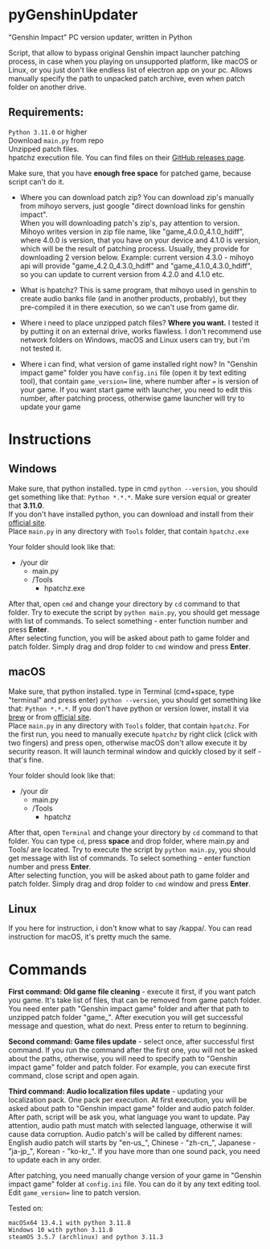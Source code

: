 # pyGenshinUpdater
"Genshin Impact" PC version updater, written in Python

Script, that allow to bypass original Genshin impact launcher patching process, in case when you playing on unsupported platform, like macOS or Linux, or you just don't like endless list of electron app on your pc. 
Allows manually specify the path to unpacked patch archive, even when patch folder on another drive.

## Requirements:
`Python 3.11.0` or higher <br />
Download `main.py` from repo <br />
Unzipped patch files. <br />
hpatchz execution file. You can find files on their [GitHub releases page](https://www.github.com/sisong/HDiffPatch/releases/). <br />

Make sure, that you have **enough free space** for patched game, because script can't do it.  <br />

- Where you can download patch zip? You can download zip's manually from mihoyo servers, just google "direct download links for genshin impact".  <br />
	When you will downloading patch's zip's, pay attention to version. Mihoyo writes version in zip file name, like "game_4.0.0_4.1.0_hdiff", where 4.0.0 is version, that you have on your device and 4.1.0 is version, which will be the result of patching process. Usually, they provide for downloading 2 version below. Example: current version 4.3.0 - mihoyo api will provide "game_4.2.0_4.3.0_hdiff" and "game_4.1.0_4.3.0_hdiff", so you can update to current version from 4.2.0 and 4.1.0 etc.

- What is hpatchz? This is same program, that mihoyo used in genshin to create audio banks file (and in another products, probably), but they pre-compiled it in there execution, so we can't use from game dir.  <br />

- Where i need to place unzipped patch files? **Where you want.** I tested it by putting it on an external drive, works flawless. I don't recommend use network folders on Windows, macOS and Linux users can try, but i'm not tested it. <br />

- Where i can find, what version of game installed right now? In "Genshin impact game" folder you have `config.ini` file (open it by text editing tool), that contain `game_version=` line, where number after `=` is version of your game. If you want start game with launcher, you need to edit this number, after patching process, otherwise game launcher will try to update your game<br />



# Instructions

## Windows
Make sure, that python installed. type in cmd `python --version`, you should get something like that: `Python *.*.*`. Make sure version equal or greater that **3.11.0**. <br />
If you don't have installed python, you can download and install from their [official site](https://www.python.org/downloads/). <br />
Place `main.py` in any directory with `Tools` folder, that contain `hpatchz.exe` <br />

Your folder should look like that:
- /your dir
	- main.py
	- /Tools
		- hpatchz.exe <br />

After that, open `cmd` and change your directory by `cd` command to that folder. Try to execute the script by `python main.py`, you should get message with list of commands. To select something - enter function number and press **Enter**. <br />
After selecting function, you will be asked about path to game folder and patch folder. Simply drag and drop folder to `cmd` window and press **Enter**. <br />

## macOS
Make sure, that python installed. type in Terminal (cmd+space, type "terminal" and press enter) `python --version`, you should get something like that: `Python *.*.*`. If you don't have python or version lower, install it via [brew](https://brew.sh/) or from [official site](https://www.python.org/downloads/). <br />
Place `main.py` in any directory with `Tools` folder, that contain `hpatchz`. For the first run, you need to manually execute `hpatchz` by right click (click with two fingers) and press open, otherwise macOS don't allow execute it by security reason. It will launch terminal window and quickly closed by it self - that's fine.<br />

Your folder should look like that:
- /your dir
	- main.py
	- /Tools
		- hpatchz <br />

After that, open `Terminal` and change your directory by `cd` command to that folder. You can type `cd`, press **space** and drop folder, where main.py and Tools/ are located. Try to execute the script by `python main.py`, you should get message with list of commands. To select something - enter function number and press **Enter**. <br />
After selecting function, you will be asked about path to game folder and patch folder. Simply drag and drop folder to `cmd` window and press **Enter**. <br />

## Linux
If you here for instruction, i don't know what to say /kappa/. You can read instruction for macOS, it's pretty much the same.

# Commands

**First command: Old game file cleaning** - execute it first, if you want patch you game. It's take list of files, that can be removed from game patch folder. You need enter path "Genshin impact game" folder and after that path to unzipped patch folder "game_". After execution you will get successful message and question, what do next. Press enter to return to beginning. <br />

**Second command: Game files update** - select once, after successful first command. If you run the command after the first one, you will not be asked about the paths, otherwise, you will need to specify path to "Genshin impact game" folder and patch folder. For example, you can execute first command, close script and open again. <br />

**Third command: Audio localization files update** - updating your localization pack. One pack per execution. At first execution, you will be asked about path to "Genshin impact game" folder and audio patch folder. After path, script will be ask you, what language you want to update. Pay attention, audio path must match with selected language, otherwise it will cause data corruption. Audio patch's will be called by different names: English audio patch will starts by "en-us_", Chinese - "zh-cn_", Japanese - "ja-jp_", Korean - "ko-kr_". If you have more than one sound pack, you need to update each in any order. <br />

After patching, you need manually change version of your game in "Genshin impact game" folder at `config.ini` file. You can do it by any text editing tool. Edit `game_version=` line to patch version.

Tested on:

	macOSx64 13.4.1 with python 3.11.8
	Windows 10 with python 3.11.8
	steamOS 3.5.7 (archlinux) and python 3.11.3